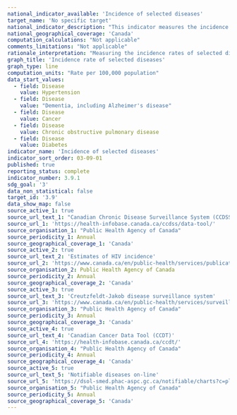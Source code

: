 ```yaml
---
national_indicator_available: 'Incidence of selected diseases'
target_name: 'No specific target'
national_indicator_description: "This indicator measures the incidence of 10 selected diseases. This refers to the rate incidence of a specific disease per 100,000 population."
national_geographical_coverage: 'Canada' 
computation_calculations: "Not applicable"
comments_limitations: "Not applicable"
rationale_interpretation: "Measuring the incidence rates of selected diseases yield essential statistics on the health of Canadians and the prevalence of various health risks."
graph_title: 'Incidence rate of selected diseases'
graph_type: line
computation_units: "Rate per 100,000 population"
data_start_values:
  - field: Disease
    value: Hypertension
  - field: Disease
    value: "Dementia, including Alzheimer's disease"
  - field: Disease
    value: Cancer
  - field: Disease
    value: Chronic obstructive pulmonary disease
  - field: Disease
    value: Diabetes
indicator_name: 'Incidence of selected diseases'
indicator_sort_order: 03-09-01
published: true
reporting_status: complete
indicator_number: 3.9.1
sdg_goal: '3'
data_non_statistical: false
target_id: '3.9'
data_show_map: false
source_active_1: true
source_url_text_1: "Canadian Chronic Disease Surveillance System (CCDSS)"
source_url_1: 'https://health-infobase.canada.ca/ccdss/data-tool/'
source_organisation_1: "Public Health Agency of Canada"
source_periodicity_1: Annual
source_geographical_coverage_1: 'Canada'
source_active_2: true
source_url_text_2: 'Estimates of HIV incidence'
source_url_2: 'https://www.canada.ca/en/public-health/services/publications/diseases-conditions/summary-estimates-hiv-incidence-prevalence-canadas-progress-90-90-90.html'
source_organisation_2: Public Health Agency of Canada
source_periodicity_2: Annual
source_geographical_coverage_2: 'Canada'
source_active_3: true
source_url_text_3: 'Creutzfeldt-Jakob disease surveillance system'
source_url_3: 'https://www.canada.ca/en/public-health/services/surveillance/blood-safety-contribution-program/creutzfeldt-jakob-disease/cjd-surveillance-system.html'
source_organisation_3: "Public Health Agency of Canada"
source_periodicity_3: Annual
source_geographical_coverage_3: 'Canada'
source_active_4: true
source_url_text_4: 'Canadian Cancer Data Tool (CCDT)'
source_url_4: 'https://health-infobase.canada.ca/ccdt/'
source_organisation_4: "Public Health Agency of Canada"
source_periodicity_4: Annual
source_geographical_coverage_4: 'Canada'
source_active_5: true
source_url_text_5: 'Notifiable diseases on-line'
source_url_5: 'https://dsol-smed.phac-aspc.gc.ca/notifiable/charts?c=pl'
source_organisation_5: "Public Health Agency of Canada"
source_periodicity_5: Annual
source_geographical_coverage_5: 'Canada'
---
```

